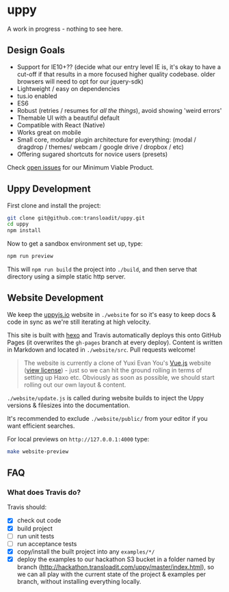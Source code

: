 # uppy

A work in progress - nothing to see here.

## Design Goals
 
 - Support for IE10+?? (decide what our entry level IE is, it's okay to have a cut-off if that results in a more focused higher quality codebase. older browsers will need to opt for our jquery-sdk)
 - Lightweight / easy on dependencies
 - tus.io enabled
 - ES6
 - Robust (retries / resumes for *all the things*), avoid showing 'weird errors'
 - Themable UI with a beautiful default
 - Compatible with React (Native)
 - Works great on mobile
 - Small core, modular plugin architecture for everything: (modal / dragdrop / themes/ webcam / google drive / dropbox / etc)
 - Offering sugared shortcuts for novice users (presets)

Check [open issues](https://github.com/transloadit/uppy/milestones/Minimum%20Viable%20Product) for our Minimum Viable Product. 

## Uppy Development

First clone and install the project:

```bash
git clone git@github.com:transloadit/uppy.git
cd uppy
npm install
```

Now to get a sandbox environment set up, type:

```bash
npm run preview
```

This will `npm run build` the project into `./build`, and then serve that
directory using a simple static http server.

## Website Development

We keep the [uppyjs.io](http://uppyjs.io) website in `./website` for so it's easy to keep docs & code in sync as we're still iterating at high velocity.

This site is built with [hexo](http://hexo.io/) and Travis automatically deploys this onto GitHub Pages (it overwrites the `gh-pages` branch at every deploy). Content is written in Markdown and located in `./website/src`. Pull requests welcome!
  
> The website is currently a clone of Yuxi Evan You's [Vue.js](http://vuejs.org/) website ([view license](website/LICENSE)) - just so we can hit the ground rolling in terms of setting up Haxo etc. Obviously as soon as possible, we should start rolling out our own layout & content.

`./website/update.js` is called during website builds to inject the Uppy versions & filesizes into the documentation.

It's recommended to exclude `./website/public/` from your editor if you want efficient searches.

For local previews on `http://127.0.0.1:4000` type:

```bash
make website-preview
```

## FAQ

### What does Travis do?

Travis should:

- [x] check out code 
- [x] build project
- [ ] run unit tests
- [ ] run acceptance tests
- [x] copy/install the built project into any `examples/*/`
- [x] deploy the examples to our hackathon S3 bucket in a folder named by branch (http://hackathon.transloadit.com/uppy/master/index.html), so we can all play with the current state of the project & examples per branch, without installing everything locally.
